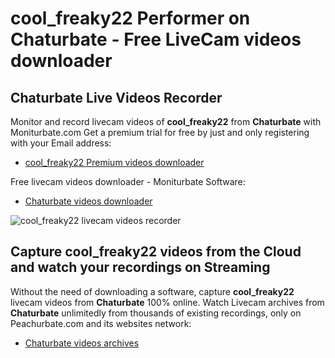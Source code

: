 # cool_freaky22 Performer on Chaturbate - Free LiveCam videos downloader

## Chaturbate Live Videos Recorder

Monitor and record livecam videos of **cool_freaky22** from **Chaturbate** with Moniturbate.com
Get a premium trial for free by just and only registering with your Email address:
* [cool_freaky22 Premium videos downloader](https://moniturbate.com/request-demo-licence-key.html)

Free livecam videos downloader - Moniturbate Software:
* [Chaturbate videos downloader](https://moniturbate.com/moniturbate-download-software.html)

![cool_freaky22 livecam videos recorder](https://peachurnet.com/templates/moniturbate-software.png)


## Capture cool_freaky22 videos from the Cloud and watch your recordings on Streaming

Without the need of downloading a software, capture **cool_freaky22** livecam videos from **Chaturbate** 100% online.
Watch Livecam archives from **Chaturbate** unlimitedly from thousands of existing recordings, only on Peachurbate.com and its websites network:
* [Chaturbate videos archives](https://peachurnet.com/)